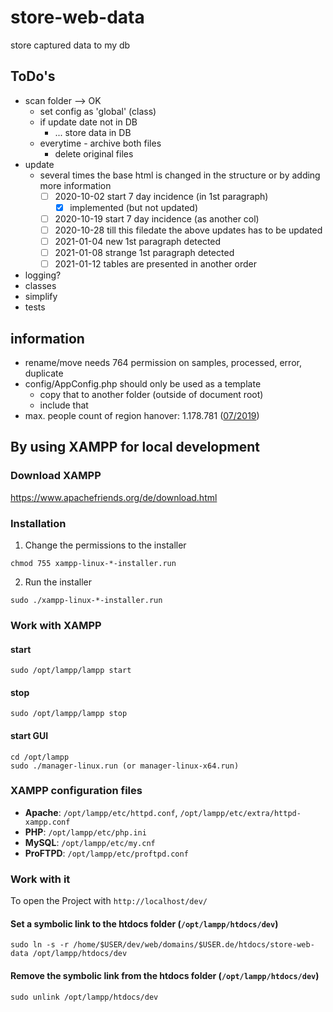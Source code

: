 # store-web-data

store captured data to my db

## ToDo's

- scan folder --> OK
  - set config as 'global' (class)
  - if update date not in DB
    - ... store data in DB 
  - everytime - archive both files
    - delete original files
- update
  - several times the base html is changed in the structure or by adding more information
    - [ ] 2020-10-02 start 7 day incidence (in 1st paragraph)
      - [x] implemented (but not updated)
    - [ ] 2020-10-19 start 7 day incidence (as another col)
    - [ ] 2020-10-28 till this filedate the above updates has to be updated
    - [ ] 2021-01-04 new 1st paragraph detected
    - [ ] 2021-01-08 strange 1st paragraph detected
    - [ ] 2021-01-12 tables are presented in another order
- logging?
- classes
- simplify
- tests

## information

- rename/move needs 764 permission on samples, processed, error, duplicate
- config/AppConfig.php should only be used as a template
  - copy that to another folder (outside of document root)
  - include that 
- max. people count of region hanover: 1.178.781 ([07/2019](https://www.hannover.de/Leben-in-der-Region-Hannover/Verwaltungen-Kommunen/Die-Verwaltung-der-Region-Hannover/Region-Hannover/Weitere-Meldungen-der-Region-Hannover/2019/Neue-Bev%C3%B6lkerungszahlen))

## By using XAMPP for local development

### Download XAMPP

https://www.apachefriends.org/de/download.html

### Installation

1. Change the permissions to the installer

```shell
chmod 755 xampp-linux-*-installer.run
```

2. Run the installer

```shell
sudo ./xampp-linux-*-installer.run
```

### Work with XAMPP

#### start

```shell
sudo /opt/lampp/lampp start
```

#### stop

```shell
sudo /opt/lampp/lampp stop
```


#### start GUI

```shell
cd /opt/lampp
sudo ./manager-linux.run (or manager-linux-x64.run)
```


### XAMPP configuration files

- **Apache**: `/opt/lampp/etc/httpd.conf`, `/opt/lampp/etc/extra/httpd-xampp.conf`
- **PHP**: `/opt/lampp/etc/php.ini`
- **MySQL**: `/opt/lampp/etc/my.cnf`
- **ProFTPD**: `/opt/lampp/etc/proftpd.conf`


### Work with it

To open the Project with `http://localhost/dev/`

#### Set a symbolic link to the htdocs folder (`/opt/lampp/htdocs/dev`)

```shell
sudo ln -s -r /home/$USER/dev/web/domains/$USER.de/htdocs/store-web-data /opt/lampp/htdocs/dev
```

#### Remove the symbolic link from the htdocs folder (`/opt/lampp/htdocs/dev`)

```shell
sudo unlink /opt/lampp/htdocs/dev
```
